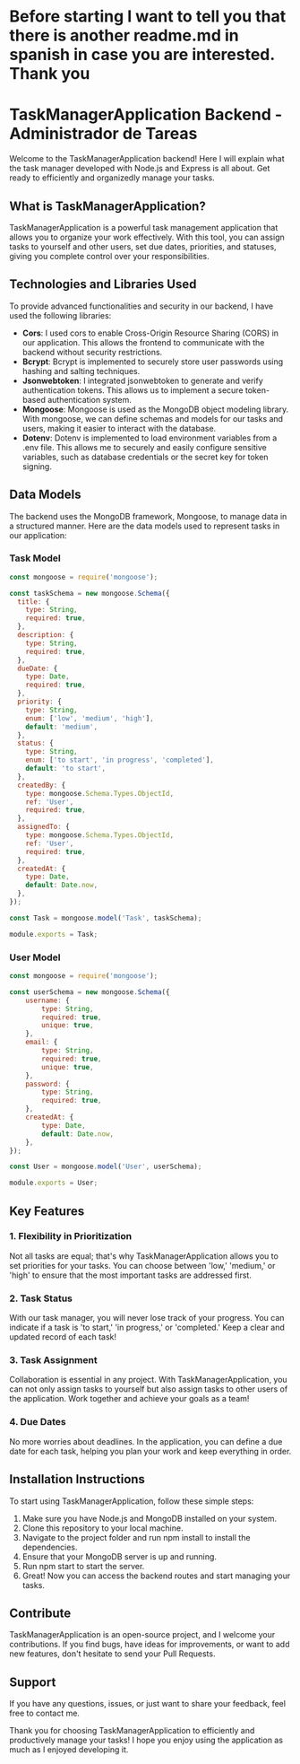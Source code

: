 # Before starting I want to tell you that there is another readme.md in spanish in case you are interested. Thank you

# TaskManagerApplication Backend - Administrador de Tareas

Welcome to the TaskManagerApplication backend! Here I will explain what the task manager developed with Node.js and Express is all about. Get ready to efficiently and organizedly manage your tasks.

## What is TaskManagerApplication?

TaskManagerApplication is a powerful task management application that allows you to organize your work effectively. With this tool, you can assign tasks to yourself and other users, set due dates, priorities, and statuses, giving you complete control over your responsibilities.

## Technologies and Libraries Used
To provide advanced functionalities and security in our backend, I have used the following libraries:

- **Cors**: I used cors to enable Cross-Origin Resource Sharing (CORS) in our application. This allows the frontend to communicate with the backend without security restrictions.
- **Bcrypt**: Bcrypt is implemented to securely store user passwords using hashing and salting techniques.
- **Jsonwebtoken**: I integrated jsonwebtoken to generate and verify authentication tokens. This allows us to implement a secure token-based authentication system.
- **Mongoose**: Mongoose is used as the MongoDB object modeling library. With mongoose, we can define schemas and models for our tasks and users, making it easier to interact with the database.
- **Dotenv**: Dotenv is implemented to load environment variables from a .env file. This allows me to securely and easily configure sensitive variables, such as database credentials or the secret key for token signing.

## Data Models

The backend uses the MongoDB framework, Mongoose, to manage data in a structured manner. Here are the data models used to represent tasks in our application:

### Task Model
```javascript
const mongoose = require('mongoose');

const taskSchema = new mongoose.Schema({
  title: {
    type: String,
    required: true,
  },
  description: {
    type: String,
    required: true,
  },
  dueDate: {
    type: Date,
    required: true,
  },
  priority: {
    type: String,
    enum: ['low', 'medium', 'high'],
    default: 'medium',
  },
  status: {
    type: String,
    enum: ['to start', 'in progress', 'completed'],
    default: 'to start',
  },
  createdBy: {
    type: mongoose.Schema.Types.ObjectId,
    ref: 'User',
    required: true,
  },
  assignedTo: {
    type: mongoose.Schema.Types.ObjectId,
    ref: 'User',
    required: true,
  },
  createdAt: {
    type: Date,
    default: Date.now,
  },
});

const Task = mongoose.model('Task', taskSchema);

module.exports = Task;

```

### User Model
```javascript
const mongoose = require('mongoose');

const userSchema = new mongoose.Schema({
    username: {
        type: String,
        required: true,
        unique: true,
    },
    email: {
        type: String,
        required: true,
        unique: true,
    },
    password: {
        type: String,
        required: true,
    },
    createdAt: {
        type: Date,
        default: Date.now,
    },
});

const User = mongoose.model('User', userSchema);

module.exports = User;
```

## Key Features

### 1. Flexibility in Prioritization
Not all tasks are equal; that's why TaskManagerApplication allows you to set priorities for your tasks. You can choose between 'low,' 'medium,' or 'high' to ensure that the most important tasks are addressed first.

### 2. Task Status
With our task manager, you will never lose track of your progress. You can indicate if a task is 'to start,' 'in progress,' or 'completed.' Keep a clear and updated record of each task!

### 3. Task Assignment
Collaboration is essential in any project. With TaskManagerApplication, you can not only assign tasks to yourself but also assign tasks to other users of the application. Work together and achieve your goals as a team!

### 4. Due Dates
No more worries about deadlines. In the application, you can define a due date for each task, helping you plan your work and keep everything in order.

## Installation Instructions
To start using TaskManagerApplication, follow these simple steps:

1. Make sure you have Node.js and MongoDB installed on your system.
2. Clone this repository to your local machine.
3. Navigate to the project folder and run npm install to install the dependencies.
4. Ensure that your MongoDB server is up and running.
5. Run npm start to start the server.
6. Great! Now you can access the backend routes and start managing your tasks.

## Contribute
TaskManagerApplication is an open-source project, and I welcome your contributions. If you find bugs, have ideas for improvements, or want to add new features, don't hesitate to send your Pull Requests.

## Support
If you have any questions, issues, or just want to share your feedback, feel free to contact me.

Thank you for choosing TaskManagerApplication to efficiently and productively manage your tasks! I hope you enjoy using the application as much as I enjoyed developing it.